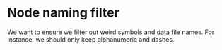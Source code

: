 # Node naming filter

We want to ensure we filter out weird symbols and data file names. For instance, we should only keep alphanumeric and
dashes.
